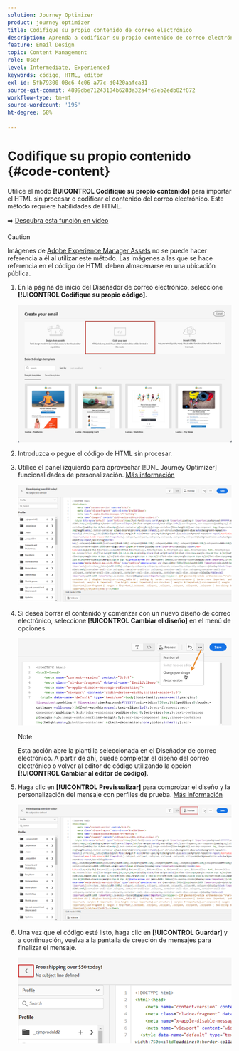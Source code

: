 ```yaml
---
solution: Journey Optimizer
product: journey optimizer
title: Codifique su propio contenido de correo electrónico
description: Aprenda a codificar su propio contenido de correo electrónico
feature: Email Design
topic: Content Management
role: User
level: Intermediate, Experienced
keywords: código, HTML, editor
exl-id: 5fb79300-08c6-4c06-a77c-d0420aafca31
source-git-commit: 4899dbe71243184b6283a32a4fe7eb2edb82f872
workflow-type: tm+mt
source-wordcount: '195'
ht-degree: 68%

---
```


# Codifique su propio contenido {#code-content}

Utilice el modo **[!UICONTROL Codifique su propio contenido]** para importar el HTML sin procesar o codificar el contenido del correo electrónico. Este método requiere habilidades de HTML.

➡️ [Descubra esta función en vídeo](#video)

>[!CAUTION]
>
> Imágenes de [Adobe Experience Manager Assets](../content-management/assets.md) no se puede hacer referencia a él al utilizar este método. Las imágenes a las que se hace referencia en el código de HTML deben almacenarse en una ubicación pública.

1. En la página de inicio del Diseñador de correo electrónico, seleccione **[!UICONTROL Codifique su propio código]**.

   ![](assets/code-your-own.png)

1. Introduzca o pegue el código de HTML sin procesar.

1. Utilice el panel izquierdo para aprovechar [!DNL Journey Optimizer] funcionalidades de personalización. [Más información](../personalization/personalize.md)

   ![](assets/code-editor.png)

1. Si desea borrar el contenido y comenzar con un nuevo diseño de correo electrónico, seleccione **[!UICONTROL Cambiar el diseño]** en el menú de opciones.

   ![](assets/code-editor-change-design.png)

   >[!NOTE]
   >
   >Esta acción abre la plantilla seleccionada en el Diseñador de correo electrónico. A partir de ahí, puede completar el diseño del correo electrónico o volver al editor de código utilizando la opción **[!UICONTROL Cambiar al editor de código]**.

1. Haga clic en **[!UICONTROL Previsualizar]** para comprobar el diseño y la personalización del mensaje con perfiles de prueba. [Más información](../content-management/preview-test.md)

   ![](assets/code-editor-preview.png)

1. Una vez que el código esté listo, haga clic en **[!UICONTROL Guardar]** y a continuación, vuelva a la pantalla de creación de mensajes para finalizar el mensaje.

   ![](assets/code-editor-save.png)
